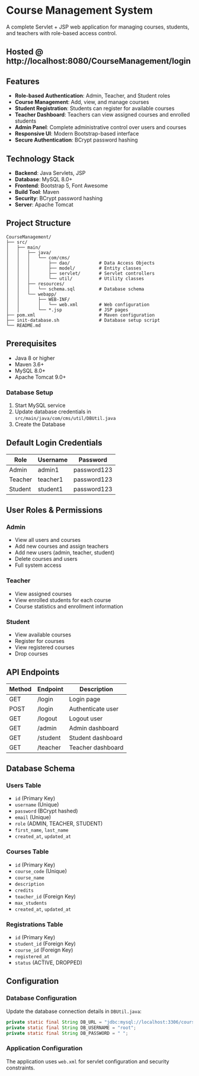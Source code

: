 # Course Management System

A complete Servlet + JSP web application for managing courses, students, and teachers with role-based access control.


## Hosted  @   http://localhost:8080/CourseManagement/login


## Features

- **Role-based Authentication**: Admin, Teacher, and Student roles
- **Course Management**: Add, view, and manage courses
- **Student Registration**: Students can register for available courses
- **Teacher Dashboard**: Teachers can view assigned courses and enrolled students
- **Admin Panel**: Complete administrative control over users and courses
- **Responsive UI**: Modern Bootstrap-based interface
- **Secure Authentication**: BCrypt password hashing

## Technology Stack

- **Backend**: Java Servlets, JSP
- **Database**: MySQL 8.0+
- **Frontend**: Bootstrap 5, Font Awesome
- **Build Tool**: Maven
- **Security**: BCrypt password hashing
- **Server**: Apache Tomcat

## Project Structure

```
CourseManagement/
├── src/
│   ├── main/
│   │   ├── java/
│   │   │   └── com/cms/
│   │   │       ├── dao/           # Data Access Objects
│   │   │       ├── model/         # Entity classes
│   │   │       ├── servlet/       # Servlet controllers
│   │   │       └── util/          # Utility classes
│   │   ├── resources/
│   │   │   └── schema.sql         # Database schema
│   │   └── webapp/
│   │       ├── WEB-INF/
│   │       │   └── web.xml        # Web configuration
│   │       └── *.jsp              # JSP pages
├── pom.xml                        # Maven configuration
├── init-database.sh               # Database setup script
└── README.md
```

## Prerequisites

- Java 8 or higher
- Maven 3.6+
- MySQL 8.0+
- Apache Tomcat 9.0+

###  Database Setup

1. Start MySQL service
2. Update database credentials in `src/main/java/com/cms/util/DBUtil.java`
3. Create the Database


## Default Login Credentials

| Role    | Username |   Password   |
|---------|----------|--------------|
| Admin   | admin1   | password123  |
| Teacher | teacher1 | password123  |
| Student | student1 | password123  |

## User Roles & Permissions

### Admin
- View all users and courses
- Add new courses and assign teachers
- Add new users (admin, teacher, student)
- Delete courses and users
- Full system access

### Teacher
- View assigned courses
- View enrolled students for each course
- Course statistics and enrollment information

### Student
- View available courses
- Register for courses
- View registered courses
- Drop courses

## API Endpoints

| Method | Endpoint |    Description    |
|--------|----------|-------------------|
| GET    | /login   | Login page        |
| POST   | /login   | Authenticate user |
| GET    | /logout  | Logout user       |
| GET    | /admin   | Admin dashboard   |
| GET    | /student | Student dashboard |
| GET    | /teacher | Teacher dashboard |

## Database Schema

### Users Table
- `id` (Primary Key)
- `username` (Unique)
- `password` (BCrypt hashed)
- `email` (Unique)
- `role` (ADMIN, TEACHER, STUDENT)
- `first_name`, `last_name`
- `created_at`, `updated_at`

### Courses Table
- `id` (Primary Key)
- `course_code` (Unique)
- `course_name`
- `description`
- `credits`
- `teacher_id` (Foreign Key)
- `max_students`
- `created_at`, `updated_at`

### Registrations Table
- `id` (Primary Key)
- `student_id` (Foreign Key)
- `course_id` (Foreign Key)
- `registered_at`
- `status` (ACTIVE, DROPPED)

## Configuration

### Database Configuration
Update the database connection details in `DBUtil.java`:

```java
private static final String DB_URL = "jdbc:mysql://localhost:3306/course_management?useSSL=false&serverTimezone=UTC&allowPublicKeyRetrieval=true";
private static final String DB_USERNAME = "root";
private static final String DB_PASSWORD = " ";
```

### Application Configuration
The application uses `web.xml` for servlet configuration and security constraints.



